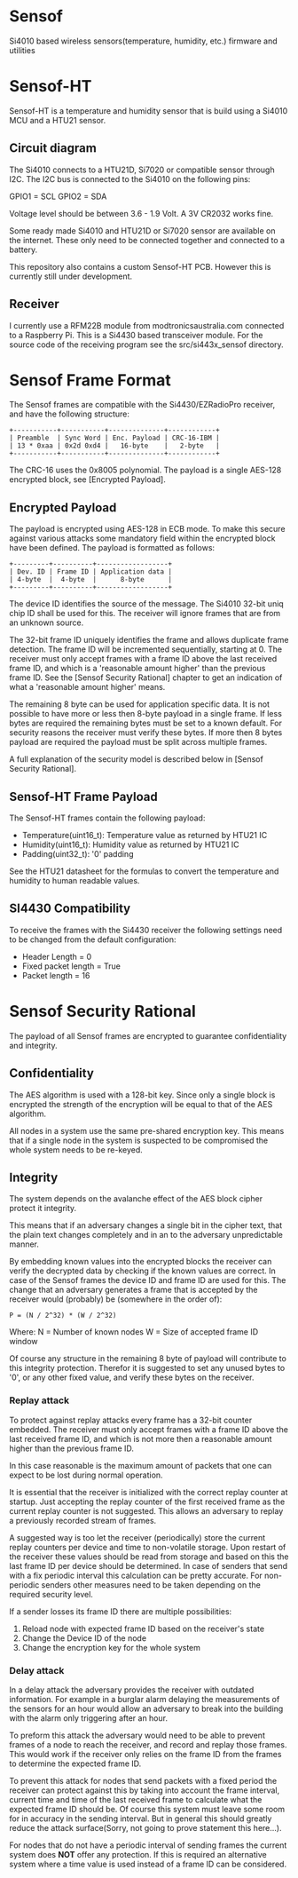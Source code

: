 # Sensof
Si4010 based wireless sensors(temperature, humidity, etc.) firmware and utilities

# Sensof-HT
Sensof-HT is a temperature and humidity sensor that is build using a Si4010 MCU
and a HTU21 sensor.

## Circuit diagram
The Si4010 connects to a HTU21D, Si7020 or compatible sensor through I2C. The
I2C bus is connected to the Si4010 on the following pins:

   GPIO1 = SCL
   GPIO2 = SDA

Voltage level should be between 3.6 - 1.9 Volt. A 3V CR2032 works fine.

Some ready made Si4010 and HTU21D or Si7020 sensor are available on the
internet. These only need to be connected together and connected to a battery.

This repository also contains a custom Sensof-HT PCB. However this is currently
still under development.

## Receiver
I currently use a RFM22B module from modtronicsaustralia.com connected to a
Raspberry Pi. This is a Si4430 based transceiver module. For the source code of
the receiving program see the src/si443x_sensof directory.

# Sensof Frame Format
The Sensof frames are compatible with the Si4430/EZRadioPro receiver, and have
the following structure:

    +-----------+-----------+--------------+------------+
    | Preamble  | Sync Word | Enc. Payload | CRC-16-IBM |
    | 13 * 0xaa | 0x2d 0xd4 |   16-byte    |   2-byte   |
    +-----------+-----------+--------------+------------+

The CRC-16 uses the 0x8005 polynomial. The payload is a single AES-128
encrypted block, see [Encrypted Payload].

## Encrypted Payload
The payload is encrypted using AES-128 in ECB mode. To make this secure
against various attacks some mandatory field within the encrypted block have
been defined. The payload is formatted as follows:

    +---------+----------+------------------+
    | Dev. ID | Frame ID | Application data |
    | 4-byte  |  4-byte  |      8-byte      |
    +---------+----------+------------------+

The device ID identifies the source of the message. The Si4010 32-bit uniq
chip ID shall be used for this. The receiver will ignore frames that are from
an unknown source.

The 32-bit frame ID uniquely identifies the frame and allows duplicate frame
detection. The frame ID will be incremented sequentially, starting at 0. The
receiver must only accept frames with a frame ID above the last received frame
ID, and which is a 'reasonable amount higher' than the previous frame ID. See
the [Sensof Security Rational] chapter to get an indication of what a
'reasonable amount higher' means.

The remaining 8 byte can be used for application specific data. It is not
possible to have more or less then 8-byte payload in a single frame. If less
bytes are required the remaining bytes must be set to a known default. For
security reasons the receiver must verify these bytes. If more then 8 bytes
payload are required the payload must be split across multiple frames.

A full explanation of the security model is described below in [Sensof Security
Rational].

## Sensof-HT Frame Payload
The Sensof-HT frames contain the following payload:

 - Temperature(uint16_t): Temperature value as returned by HTU21 IC
 - Humidity(uint16_t): Humidity value as returned by HTU21 IC
 - Padding(uint32_t): '0' padding

See the HTU21 datasheet for the formulas to convert the temperature and
humidity to human readable values.

## SI4430 Compatibility
To receive the frames with the Si4430 receiver the following settings need to
be changed from the default configuration:

 - Header Length = 0
 - Fixed packet length = True
 - Packet length = 16

# Sensof Security Rational
The payload of all Sensof frames are encrypted to guarantee confidentiality and
integrity.

## Confidentiality
The AES algorithm is used with a 128-bit key. Since only a single block is
encrypted the strength of the encryption will be equal to that of the AES
algorithm.

All nodes in a system use the same pre-shared encryption key. This means that
if a single node in the system is suspected to be compromised the whole system
needs to be re-keyed.

## Integrity
The system depends on the avalanche effect of the AES block cipher protect
it integrity.

This means that if an adversary changes a single bit in the cipher text, that
the plain text changes completely and in an to the adversary unpredictable
manner.

By embedding known values into the encrypted blocks the receiver can verify
the decrypted data by checking if the known values are correct. In case of the
Sensof frames the device ID and frame ID are used for this. The change that an
adversary generates a frame that is accepted by the receiver would (probably)
be (somewhere in the order of):

    P = (N / 2^32) * (W / 2^32)

Where:
 N = Number of known nodes
 W = Size of accepted frame ID window

Of course any structure in the remaining 8 byte of payload will contribute to
this integrity protection. Therefor it is suggested to set any unused bytes to
'0', or any other fixed value, and verify these bytes on the receiver.

### Replay attack
To protect against replay attacks every frame has a 32-bit counter embedded.
The receiver must only accept frames with a frame ID above the last received
frame ID, and which is not more then a reasonable amount higher than the
previous frame ID.

In this case reasonable is the maximum amount of packets that one can expect to
be lost during normal operation.

It is essential that the receiver is initialized with the correct replay
counter at startup.  Just accepting the replay counter of the first received
frame as the current replay counter is not suggested. This allows an adversary
to replay a previously recorded stream of frames.

A suggested way is too let the receiver (periodically) store the current replay
counters per device and time to non-volatile storage. Upon restart of the
receiver these values should be read from storage and based on this the last
frame ID per device should be determined.
 In case of senders that send with a fix periodic interval this calculation can
be pretty accurate. For non-periodic senders other measures need to be taken
depending on the required security level.

If a sender losses its frame ID there are multiple possibilities:

 1. Reload node with expected frame ID based on the receiver's state
 2. Change the Device ID of the node
 3. Change the encryption key for the whole system

### Delay attack
In a delay attack the adversary provides the receiver with outdated
information. For example in a burglar alarm delaying the measurements of the
sensors for an hour would allow an adversary to break into the building with
the alarm only triggering after an hour.

To preform this attack the adversary would need to be able to prevent frames of
a node to reach the receiver, and record and replay those frames. This would
work if the receiver only relies on the frame ID from the frames to determine
the expected frame ID.

To prevent this attack for nodes that send packets with a fixed period the
receiver can protect against this by taking into account the frame interval,
current time and time of the last received frame to calculate what the expected
frame ID should be. Of course this system must leave some room for in accuracy
in the sending interval. But in general this should greatly reduce the attack
surface(Sorry, not going to prove statement this here...).

For nodes that do not have a periodic interval of sending frames the current
system does **NOT** offer any protection. If this is required an alternative
system where a time value is used instead of a frame ID can be considered.
